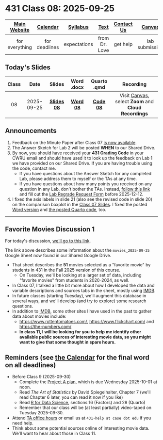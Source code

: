 # 431 Class 08: 2025-09-25

[Main Website](https://thomaselove.github.io/431-2025/) | [Calendar](https://thomaselove.github.io/431-2025/calendar.html) | [Syllabus](https://thomaselove.github.io/431-syllabus-2025/) | [Text](https://thomaselove.github.io/431-book/) | [Contact Us](https://thomaselove.github.io/431-2025/contact.html) | [Canvas](https://canvas.case.edu) | [Data and Code](https://github.com/THOMASELOVE/431-data)
:-----------: | :--------------: | :----------: | :---------: | :-------------: | :-----------: | :------------:
for everything | for deadlines | expectations | from Dr. Love | get help | lab submission | for downloads

## Today's Slides

Class | Date | Slides | Word .docx | Quarto .qmd | Recording
:---: | :--------: | :------: | :------: | :------: | :-------------:
08 | 2025-09-25 | **[Slides 08](https://thomaselove.github.io/431-slides-2025/class08.html)** | **[Word 08](https://thomaselove.github.io/431-slides-2025/class08w.docx)** | **[Code 08](https://github.com/THOMASELOVE/431-slides-2025/blob/main/class08.qmd)** | Visit [Canvas](https://canvas.case.edu/), select **Zoom** and **Cloud Recordings**

## Announcements

1. Feedback on the Minute Paper after Class 07 [is now available](https://bit.ly/431-2025-min-07-feedback).
2. The Answer Sketch for Lab 2 will be posted **WHEN** to our Shared Drive.
3. By now, you should have received your **431 Grading Code** in your CWRU email and should have used it to look up the feedback on Lab 1 we have provided on our Shared Drive. If you are having trouble using the code, contact me.
    - If you have questions about the Answer Sketch for any completed Lab, please address them to myself or the TAs at any time.
    - If you have questions about how many points you received on any question in any Lab, don't bother the TAs. Instead, [follow this link](https://github.com/THOMASELOVE/431-labs-2025/tree/main?tab=readme-ov-file#lab-regrade-requests-will-be-reviewed-in-december) and fill out the [Lab Regrade Request Form](https://github.com/THOMASELOVE/431-labs-2025/tree/main?tab=readme-ov-file#lab-regrade-requests-will-be-reviewed-in-december) before 2025-12-12.
4. I fixed the axis labels in slide 21 (also see the revised code in slide 20) on the comparison boxplot in the [Class 07 Slides](https://thomaselove.github.io/431-slides-2025/class07.html). I fixed the posted [Word version](https://thomaselove.github.io/431-slides-2025/class07w.docx) and [the posted Quarto code](https://github.com/THOMASELOVE/431-slides-2025/blob/main/class07.qmd), too.

---------

## Favorite Movies Discussion 1

For today's discussion, [we'll go to this link](https://github.com/THOMASELOVE/431-classes-2025/blob/main/movies/class08.md).

The link above describes some information about the `movies_2025-09-25` Google Sheet now found in our Shared Google Drive. 

- That sheet describes the **51** movies selected as a "favorite movie" by students in 431 in the Fall 2025 version of this course.
    - On Tuesday, we'll be looking at a larger set of data, including "favorite movies" from students in 2020-2024, as well.
- In Class 07, I talked a little bit more about how I developed the data and variable descriptions and sources tabs in the sheet, mostly using [IMDB](https://www.imdb.com/).
- In future classes (starting Tuesday), we'll augment this database in several ways, and we'll develop (and try to explore) some research questions.
- In addition to [IMDB](https://www.imdb.com/), some other sites I have used in the past to gather data about movies include:
    - <https://www.rottentomatoes.com/>, <https://www.flickchart.com/> and <https://the-numbers.com/>
    - **In class 11, I will be looking for you to help me identify other available public sources of interesting movie data, so you might want to give that some thought in spare hours.**

## Reminders (see [the Calendar](https://thomaselove.github.io/431-2025/calendar.html) for the final word on all deadlines)

- Before Class 9 (2025-09-30)
    - Complete the [Project A plan](https://thomaselove.github.io/431-projectA-2025/plan.html), which is due Wednesday 2025-10-01 at noon.
    - Read *The Art of Statistics* by David Spiegelhalter, Chapter 7 (we'll read Chapter 6 later, you can read it now if you like)
    - Read [R for Data Science](https://r4ds.hadley.nz/), sections 16 (Factors) and 28 (Quarto)
    - Remember that our class will be (at least partially) video-taped on Tuesday 2025-09-30.
- Attend [TA office hours](https://thomaselove.github.io/431-2025/contact.html#ta-office-hours) or email us at `431-help at case dot edu` if you need help.    
- Think about some potential sources online of interesting movie data. We'll want to hear about those in Class 11.
